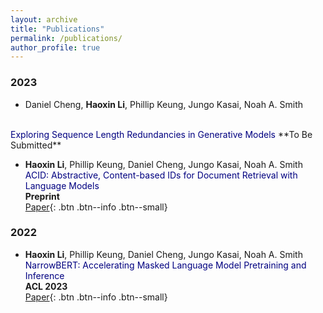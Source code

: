 ```yaml
---
layout: archive
title: "Publications"
permalink: /publications/
author_profile: true
---
```


### 2023

* Daniel Cheng, **Haoxin Li**, Phillip Keung, Jungo Kasai, Noah A. Smith
<br>
<span style="color:navy">Exploring Sequence Length Redundancies in Generative Models</span>  
**To Be Submitted**

* **Haoxin Li**, Phillip Keung, Daniel Cheng, Jungo Kasai, Noah A. Smith            
<span style="color:navy">ACID: Abstractive, Content-based IDs for Document Retrieval with Language Models</span>  
**Preprint**          
[Paper](https://arxiv.org/abs/2311.08593){: .btn .btn--info .btn--small}

### 2022

* **Haoxin Li**, Phillip Keung, Daniel Cheng, Jungo Kasai, Noah A. Smith               
<span style="color:navy">NarrowBERT: Accelerating Masked Language Model Pretraining and Inference</span>              
**ACL 2023**                                       
[Paper](https://arxiv.org/abs/2301.04761){: .btn .btn--info .btn--small}   
  

